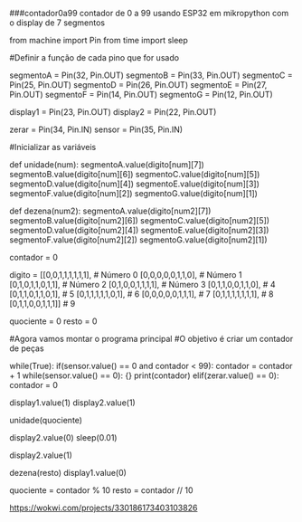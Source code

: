###contador0a99
contador de 0 a 99 usando ESP32 em mikropython com o display de 7 segmentos

from machine import Pin
from time import sleep

#Definir a função de cada pino que for usado

segmentoA = Pin(32, Pin.OUT)
segmentoB = Pin(33, Pin.OUT)
segmentoC = Pin(25, Pin.OUT)
segmentoD = Pin(26, Pin.OUT)
segmentoE = Pin(27, Pin.OUT)
segmentoF = Pin(14, Pin.OUT)
segmentoG = Pin(12, Pin.OUT)

display1   = Pin(23, Pin.OUT)
display2   = Pin(22, Pin.OUT)

zerar     = Pin(34, Pin.IN)
sensor    = Pin(35, Pin.IN)

#Inicializar as variáveis

def unidade(num):
  segmentoA.value(digito[num][7])
  segmentoB.value(digito[num][6])
  segmentoC.value(digito[num][5])
  segmentoD.value(digito[num][4])
  segmentoE.value(digito[num][3])
  segmentoF.value(digito[num][2])
  segmentoG.value(digito[num][1])

def dezena(num2):
  segmentoA.value(digito[num2][7])
  segmentoB.value(digito[num2][6])
  segmentoC.value(digito[num2][5])
  segmentoD.value(digito[num2][4])
  segmentoE.value(digito[num2][3])
  segmentoF.value(digito[num2][2])
  segmentoG.value(digito[num2][1])




contador = 0   


digito = [[0,0,1,1,1,1,1,1],  # Número 0 
         [0,0,0,0,0,1,1,0],           # Número 1
         [0,1,0,1,1,0,1,1],           # Número 2
         [0,1,0,0,1,1,1,1],           # Número 3
         [0,1,1,0,0,1,1,0],           # 4
         [0,1,1,0,1,1,0,1],           # 5
         [0,1,1,1,1,1,0,1],           # 6
         [0,0,0,0,0,1,1,1],           # 7
         [0,1,1,1,1,1,1,1],           # 8
         [0,1,1,0,0,1,1,1]]           # 9

quociente = 0
resto = 0

#Agora vamos montar o programa principal
#O objetivo é criar um contador de peças

while(True):
  if(sensor.value() == 0 and contador < 99):
    contador = contador + 1
    while(sensor.value() == 0):
      {}
    print(contador)
  elif(zerar.value() == 0):
    contador = 0
    
  display1.value(1)
  display2.value(1)

  unidade(quociente)

  display2.value(0)
  sleep(0.01)

  display2.value(1)
 
  dezena(resto)
  display1.value(0)
  
 

  quociente = contador % 10
  resto = contador // 10
  
  
  https://wokwi.com/projects/330186173403103826



